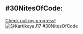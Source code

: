 ## #30NitesOfCode:
  [Check out my progress!](https://www.codedex.io/@KartikeyaJ17/30-nites-of-code)  
  ![@KartikeyaJ17 #30NitesOfCode](https://www.codedex.io/api/petStatus?user=KartikeyaJ17)
